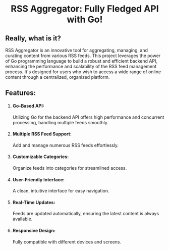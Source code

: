 <h1 align="center">RSS Aggregator: Fully Fledged API with Go!</h1>
 <h2>Really, what is it?</h1>
 <p>RSS Aggregator is an innovative tool for aggregating, managing, and curating content from various RSS feeds. This project leverages the power of Go programming language to build a robust and efficient backend API, enhancing the performance and scalability of the RSS feed management process. It's designed for users who wish to access a wide range of online content through a centralized, organized platform.</p>
<h2>Features:</h3>
<ol>
<li><h4>Go-Based API:</h4> Utilizing Go for the backend API offers high performance and concurrent processing, handling multiple feeds smoothly.</li>
<li><h4>Multiple RSS Feed Support:</h4> Add and manage numerous RSS feeds effortlessly.</li>
<li><h4>Customizable Categories:</h4> Organize feeds into categories for streamlined access.</li>
<li><h4>User-Friendly Interface:</h4> A clean, intuitive interface for easy navigation.</li>
<li><h4>Real-Time Updates:</h4> Feeds are updated automatically, ensuring the latest content is always available.</li>
<li><h4>Responsive Design:</h4> Fully compatible with different devices and screens.</li>
</ol>
